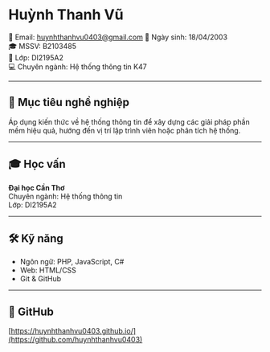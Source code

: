 # Huỳnh Thanh Vũ

📧 Email: huynhthanhvu0403@gmail.com
🎂 Ngày sinh: 18/04/2003  
🎓 MSSV: B2103485  
🏫 Lớp: DI2195A2  
💻 Chuyên ngành: Hệ thống thông tin K47

---

## 🎯 Mục tiêu nghề nghiệp
Áp dụng kiến thức về hệ thống thông tin để xây dựng các giải pháp phần mềm hiệu quả, hướng đến vị trí lập trình viên hoặc phân tích hệ thống.

---

## 🎓 Học vấn
**Đại học Cần Thơ**  
Chuyên ngành: Hệ thống thông tin  
Lớp: DI2195A2

---

## 🛠 Kỹ năng
- Ngôn ngữ: PHP, JavaScript, C#
- Web: HTML/CSS
- Git & GitHub

---

## 📂 GitHub
[https://huynhthanhvu0403.github.io/](https://github.com/huynhthanhvu0403)
